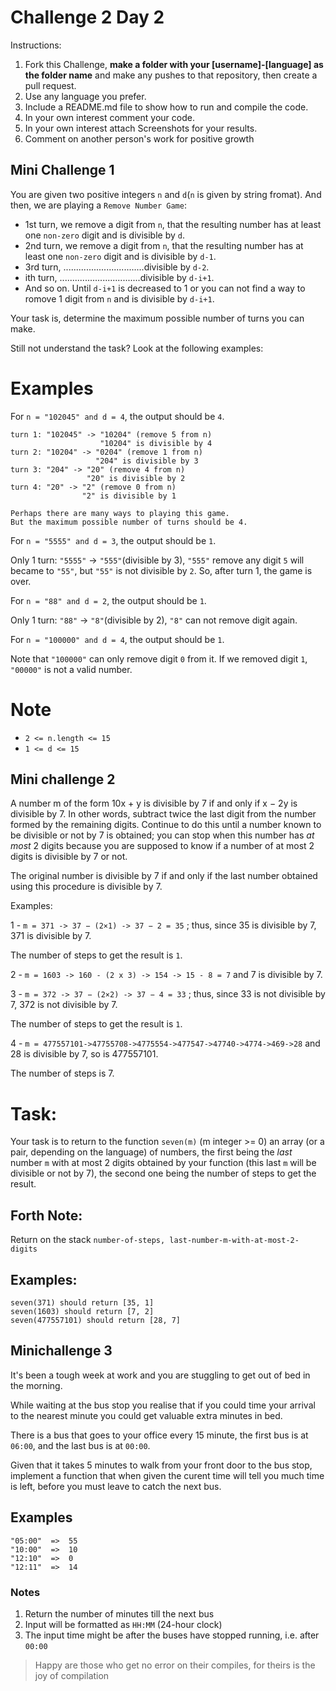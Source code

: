 # Challenge 2 Day 2

Instructions:

1. Fork this Challenge, **make a folder with your [username]-[language] as the folder name** and make any pushes to that repository, then create a pull request.
2. Use any language you prefer.
3. Include a README.md file to show how to run and compile the code.
4. In your own interest comment your code.
5. In your own interest attach Screenshots for your results.
6. Comment on another person's work for positive growth

## Mini Challenge 1

You are given two positive integers `n` and `d`(`n` is given by string fromat). And then, we are playing a `Remove Number Game`:

- 1st turn, we remove a digit from `n`, that the resulting number has at least one `non-zero` digit and is divisible by `d`.
- 2nd turn, we remove a digit from `n`, that the resulting number has at least one `non-zero` digit and is divisible by `d-1`.
- 3rd turn, ................................divisible by `d-2`.
- ith turn, ................................divisible by `d-i+1`.
- And so on. Until `d-i+1` is decreased to 1 or you can not find a way to romove 1 digit from `n` and is divisible by `d-i+1`.

Your task is, determine the maximum possible number of turns you can make.

Still not understand the task? Look at the following examples:

# Examples

For `n = "102045" and d = 4`, the output should be `4`.

```
turn 1: "102045" -> "10204" (remove 5 from n)
                    "10204" is divisible by 4
turn 2: "10204" -> "0204" (remove 1 from n)
                   "204" is divisible by 3
turn 3: "204" -> "20" (remove 4 from n)
                 "20" is divisible by 2
turn 4: "20" -> "2" (remove 0 from n)
                "2" is divisible by 1

Perhaps there are many ways to playing this game.
But the maximum possible number of turns should be 4.
```

For `n = "5555" and d = 3`, the output should be `1`.

Only 1 turn: `"5555"` -> `"555"`(divisible by 3), `"555"` remove any digit `5` will became to `"55"`, but `"55"` is not divisible by `2`. So, after turn 1, the game is over.

For `n = "88" and d = 2`, the output should be `1`.

Only 1 turn: `"88"` -> `"8"`(divisible by 2), `"8"` can not remove digit again.

For `n = "100000" and d = 4`, the output should be `1`.

Note that `"100000"` can only remove digit `0` from it. If we removed digit `1`, `"00000"` is not a valid number.

# Note

- `2 <= n.length <= 15`
- `1 <= d <= 15`



## Mini challenge 2

A number m of the form 10x + y is divisible by 7 if and only if x − 2y is divisible by 7. In other words, subtract twice the last digit from the number formed by the remaining digits. Continue to do this until a number known to be divisible or not by 7 is obtained; you can stop when this number has *at most* 2 digits because you are supposed to know if a number of at most 2 digits is divisible by 7 or not.

The original number is divisible by 7 if and only if the last number obtained using this procedure is divisible by 7.

Examples:

1 - `m = 371 -> 37 − (2×1) -> 37 − 2 = 35` ; thus, since 35 is divisible by 7, 371 is divisible by 7.

The number of steps to get the result is `1`.

2 - `m = 1603 -> 160 - (2 x 3) -> 154 -> 15 - 8 = 7` and 7 is divisible by 7.

3 - `m = 372 -> 37 − (2×2) -> 37 − 4 = 33` ; thus, since 33 is not divisible by 7, 372 is not divisible by 7.

The number of steps to get the result is `1`.

4 - `m = 477557101->47755708->4775554->477547->47740->4774->469->28` and 28 is divisible by 7, so is 477557101.

The number of steps is 7.

# Task:

Your task is to return to the function `seven(m)` (m integer >= 0) an array (or a pair, depending on the language) of numbers, the first being the *last* number `m` with at most 2 digits obtained by your function (this last `m` will be divisible or not by 7), the second one being the number of steps to get the result.

## Forth Note:

Return on the stack `number-of-steps, last-number-m-with-at-most-2-digits`

## Examples:

```
seven(371) should return [35, 1]
seven(1603) should return [7, 2]
seven(477557101) should return [28, 7]
```

## Minichallenge 3

It's been a tough week at work and you are stuggling to get out of bed in the morning.

While waiting at the bus stop you realise that if you could time your arrival to the nearest minute you could get valuable extra minutes in bed.

There is a bus that goes to your office every 15 minute, the first bus is at `06:00`, and the last bus is at `00:00`.

Given that it takes 5 minutes to walk from your front door to the bus stop, implement a function that when given the curent time will tell you much time is left, before you must leave to catch the next bus.

## Examples

```
"05:00"  =>  55
"10:00"  =>  10
"12:10"  =>  0
"12:11"  =>  14
```

### Notes

1. Return the number of minutes till the next bus
2. Input will be formatted as `HH:MM` (24-hour clock)
3. The input time might be after the buses have stopped running, i.e. after `00:00`



> Happy are those who get no error on their compiles, for theirs is the joy of compilation